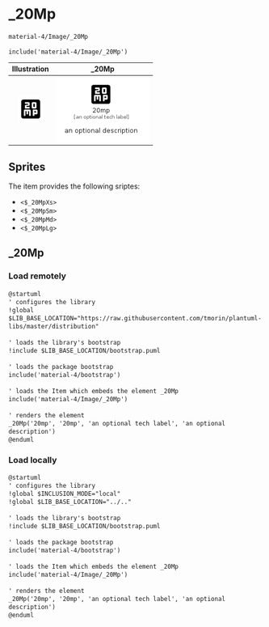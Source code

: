 # _20Mp


```text
material-4/Image/_20Mp
```

```text
include('material-4/Image/_20Mp')
```



| Illustration | _20Mp |
| :---: | :---: |
| ![illustration for Illustration](../../material-4/Image/_20Mp.png) | ![illustration for _20Mp](../../material-4/Image/_20Mp.Local.png) |



## Sprites
The item provides the following sriptes:

- `<$_20MpXs>`
- `<$_20MpSm>`
- `<$_20MpMd>`
- `<$_20MpLg>`





## _20Mp

### Load remotely
```plantuml
@startuml
' configures the library
!global $LIB_BASE_LOCATION="https://raw.githubusercontent.com/tmorin/plantuml-libs/master/distribution"

' loads the library's bootstrap
!include $LIB_BASE_LOCATION/bootstrap.puml

' loads the package bootstrap
include('material-4/bootstrap')

' loads the Item which embeds the element _20Mp
include('material-4/Image/_20Mp')

' renders the element
_20Mp('20mp', '20mp', 'an optional tech label', 'an optional description')
@enduml
```

### Load locally
```plantuml
@startuml
' configures the library
!global $INCLUSION_MODE="local"
!global $LIB_BASE_LOCATION="../.."

' loads the library's bootstrap
!include $LIB_BASE_LOCATION/bootstrap.puml

' loads the package bootstrap
include('material-4/bootstrap')

' loads the Item which embeds the element _20Mp
include('material-4/Image/_20Mp')

' renders the element
_20Mp('20mp', '20mp', 'an optional tech label', 'an optional description')
@enduml
```

